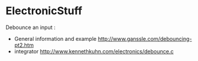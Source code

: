 # ElectronicStuff


Debounce an input :
  - General information and example http://www.ganssle.com/debouncing-pt2.htm
  - integrator http://www.kennethkuhn.com/electronics/debounce.c
